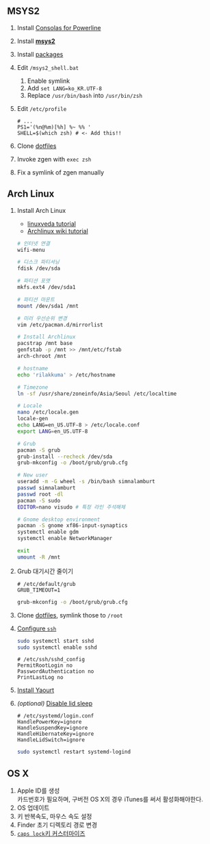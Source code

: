 MSYS2
--------
1.  Install [Consolas for Powerline](https://github.com/nicolalamacchia/powerline-consolas)
1.  Install [**msys2**](http://msys2.github.io)
1.  Install [packages](packages.md)
1.  Edit `/msys2_shell.bat`

    1. Enable symlink
    1. Add `set LANG=ko_KR.UTF-8`
    1. Replace `/usr/bin/bash` into `/usr/bin/zsh`

1.  Edit `/etc/profile`

    ```
    # ...
    PS1='(%n@%m)[%h] %~ %% '
    SHELL=$(which zsh) # <- Add this!!
    ```

1.  Clone [dotfiles](README.md)
1.  Invoke zgen with `exec zsh`
1.  Fix a symlink of zgen manually

Arch Linux
--------
1.  Install Arch Linux
    * [linuxveda tutorial](http://www.linuxveda.com/2014/06/07/arch-linux-tutorial)
    * [Archlinux wiki tutorial](https://wiki.archlinux.org/index.php/Installation_guide)

    ```sh
    # 인터넷 연결
    wifi-menu

    # 디스크 파티셔닝
    fdisk /dev/sda

    # 파티션 포맷
    mkfs.ext4 /dev/sda1

    # 파티션 마운트
    mount /dev/sda1 /mnt

    # 미러 우선순위 변경
    vim /etc/pacman.d/mirrorlist

    # Install Archlinux
    pacstrap /mnt base
    genfstab -p /mnt >> /mnt/etc/fstab
    arch-chroot /mnt

    # hostname
    echo 'rilakkuma' > /etc/hostname

    # Timezone
    ln -sf /usr/share/zoneinfo/Asia/Seoul /etc/localtime

    # Locale
    nano /etc/locale.gen
    locale-gen
    echo LANG=en_US.UTF-8 > /etc/locale.conf
    export LANG=en_US.UTF-8

    # Grub
    pacman -S grub
    grub-install --recheck /dev/sda
    grub-mkconfig -o /boot/grub/grub.cfg

    # New user
    useradd -m -G wheel -s /bin/bash simnalamburt
    passwd simnalamburt
    passwd root -dl
    pacman -S sudo
    EDITOR=nano visudo # 특정 라인 주석해제

    # Gnome desktop environment
    pacman -S gnome xf86-input-synaptics
    systemctl enable gdm
    systemctl enable NetworkManager

    exit
    umount -R /mnt
    ```

1.  Grub 대기시간 줄이기

    ```
    # /etc/default/grub
    GRUB_TIMEOUT=1
    ```
    ```sh
    grub-mkconfig -o /boot/grub/grub.cfg
    ```

1.  Clone [dotfiles](https://github.com/simnalamburt/dotfiles), symlink those to `/root`
1.  [Configure `ssh`](https://wiki.archlinux.org/index.php/Secure_Shell)

    ```sh
    sudo systemctl start sshd
    sudo systemctl enable sshd
    ```
    ```
    # /etc/ssh/sshd_config
    PermitRootLogin no
    PasswordAuthentication no
    PrintLastLog no
    ```

1.  [Install Yaourt](https://archlinux.fr/yaourt-en)

1.  *(optional)* [Disable lid sleep](http://unix.stackexchange.com/a/52645)

    ```
    # /etc/systemd/login.conf
    HandlePowerKey=ignore
    HandleSuspendKey=ignore
    HandleHibernateKey=ignore
    HandleLidSwitch=ignore
    ```
    ```sh
    sudo systemctl restart systemd-logind
    ```

OS X
--------
1.  Apple ID를 생성<br>
    카드번호가 필요하며, 구버전 OS X의 경우 iTunes를 써서 활성화해야한다.
1.  OS 업데이트
1.  키 반복속도, 마우스 속도 설정
1.  Finder 초기 디렉토리 경로 변경
1.  [`caps lock`키 커스터마이즈](https://pqrs.org/osx/karabiner/faq.html.en#capslock)
